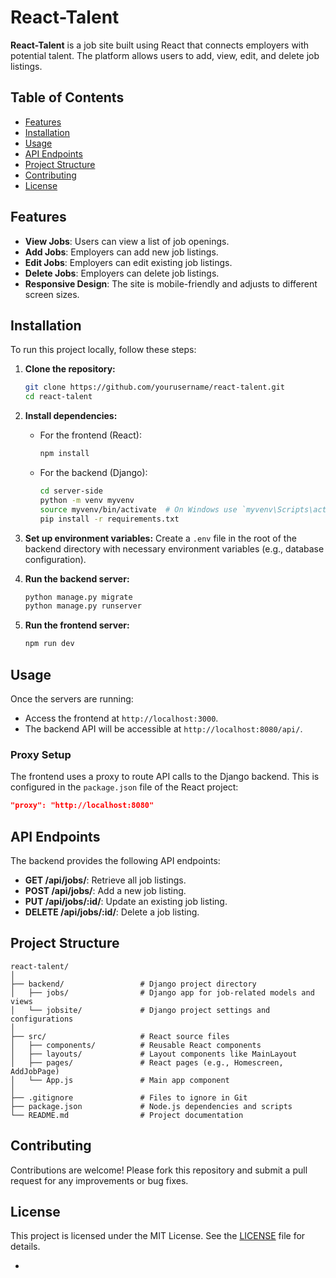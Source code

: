 # React-Talent

**React-Talent** is a job site built using React that connects employers with potential talent. The platform allows users to add, view, edit, and delete job listings.

## Table of Contents
- [Features](#features)
- [Installation](#installation)
- [Usage](#usage)
- [API Endpoints](#api-endpoints)
- [Project Structure](#project-structure)
- [Contributing](#contributing)
- [License](#license)

## Features
- **View Jobs**: Users can view a list of job openings.
- **Add Jobs**: Employers can add new job listings.
- **Edit Jobs**: Employers can edit existing job listings.
- **Delete Jobs**: Employers can delete job listings.
- **Responsive Design**: The site is mobile-friendly and adjusts to different screen sizes.

## Installation
To run this project locally, follow these steps:

1. **Clone the repository:**
   ```bash
   git clone https://github.com/yourusername/react-talent.git
   cd react-talent
   ```

2. **Install dependencies:**
   - For the frontend (React):
     ```bash
     npm install
     ```
   - For the backend (Django):
     ```bash
     cd server-side
     python -m venv myvenv
     source myvenv/bin/activate  # On Windows use `myvenv\Scripts\activate`
     pip install -r requirements.txt
     ```

3. **Set up environment variables:**
   Create a `.env` file in the root of the backend directory with necessary environment variables (e.g., database configuration).

4. **Run the backend server:**
   ```bash
   python manage.py migrate
   python manage.py runserver
   ```

5. **Run the frontend server:**
   ```bash
   npm run dev
   ```

## Usage
Once the servers are running:

- Access the frontend at `http://localhost:3000`.
- The backend API will be accessible at `http://localhost:8080/api/`.

### Proxy Setup
The frontend uses a proxy to route API calls to the Django backend. This is configured in the `package.json` file of the React project:

```json
"proxy": "http://localhost:8080"
```

## API Endpoints
The backend provides the following API endpoints:

- **GET /api/jobs/**: Retrieve all job listings.
- **POST /api/jobs/**: Add a new job listing.
- **PUT /api/jobs/:id/**: Update an existing job listing.
- **DELETE /api/jobs/:id/**: Delete a job listing.

## Project Structure

```
react-talent/
│
├── backend/                 # Django project directory
│   ├── jobs/                # Django app for job-related models and views
│   └── jobsite/             # Django project settings and configurations
│
├── src/                     # React source files
│   ├── components/          # Reusable React components
│   ├── layouts/             # Layout components like MainLayout
│   ├── pages/               # React pages (e.g., Homescreen, AddJobPage)
│   └── App.js               # Main app component
│
├── .gitignore               # Files to ignore in Git
├── package.json             # Node.js dependencies and scripts
└── README.md                # Project documentation
```

## Contributing
Contributions are welcome! Please fork this repository and submit a pull request for any improvements or bug fixes.

## License
This project is licensed under the MIT License. See the [LICENSE](LICENSE) file for details.

-